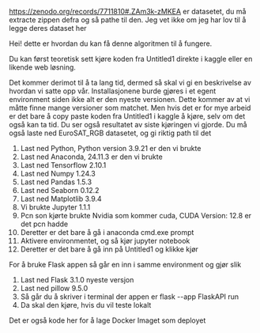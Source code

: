 https://zenodo.org/records/7711810#.ZAm3k-zMKEA
er datasetet, du må extracte zippen defra og så pathe til den. Jeg vet ikke om jeg har lov til å legge deres dataset her

Hei! dette er hvordan du kan få denne algoritmen til å fungere.

Du kan først teoretisk sett kjøre koden fra Untitled1 direkte i kaggle eller en likende web løsning.

Det kommer derimot til å ta lang tid, dermed så skal vi gi en beskrivelse av hvordan vi satte opp vår. Installasjonene burde gjøres i et egent environment siden ikke alt er den nyeste versionen.
Dette kommer av at vi måtte finne mange versioner som matchet.
Men hvis det er for mye arbeid er det bare å copy paste koden fra Untitled1 i kaggle å kjøre, selv om det også kan ta tid.
Du ser også resultatet av siste kjøringen vi gjorde.
Du må også laste ned EuroSAT_RGB datasetet, og gi riktig path til det

 1. Last ned Python, Python version 3.9.21 er den vi brukte
 2. Last ned Anaconda, 24.11.3 er den vi brukte
 3. Last ned Tensorflow 2.10.1
 4. Last ned Numpy 1.24.3
 5. Last ned Pandas 1.5.3
 6. Last ned Seaborn 0.12.2
 7. Last ned Matplotlib 3.9.4
 8. Vi brukte Jupyter 1.1.1
 9. Pcn son kjørte brukte Nvidia som kommer cuda, CUDA Version: 12.8 er det pcn hadde
 10. Deretter er det bare å gå i anaconda cmd.exe prompt
 11. Aktivere environmentet, og så kjør jupyter notebook
 12. Deretter er det bare å gå inn på Untitled1 og klikke kjør

For å bruke Flask appen så går en inn i samme environment og gjør slik
  1. Last ned Flask 3.1.0 nyeste versjon
  2. Last ned pillow 9.5.0
  3. Så går du å skriver i terminal der appen er flask --app FlaskAPI run
  4. Da skal den kjøre, hvis du vil teste lokalt

Det er også kode her for å lage Docker Imaget som deployet

